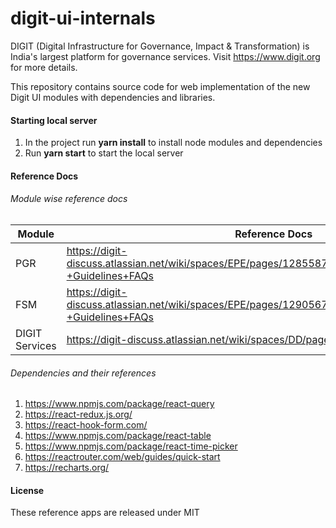 # digit-ui-internals

DIGIT (Digital Infrastructure for Governance, Impact & Transformation) is India's largest platform for governance services. Visit https://www.digit.org for more details.

This repository contains source code for web implementation of the new Digit UI modules with dependencies and libraries.

#### Starting local server

1. In the project run **yarn install** to install node modules and dependencies
1. Run **yarn start** to start the local server

#### Reference Docs

###### Module wise reference docs

| Module         | Reference Docs                                                                                               |
| -------------- | ------------------------------------------------------------------------------------------------------------ |
| PGR            | https://digit-discuss.atlassian.net/wiki/spaces/EPE/pages/1285587062/PGR+UI+Implementation+-+Guidelines+FAQs |
| FSM            | https://digit-discuss.atlassian.net/wiki/spaces/EPE/pages/1290567710/FSM+UI+Implementation+-+Guidelines+FAQs |
| DIGIT Services | https://digit-discuss.atlassian.net/wiki/spaces/DD/pages/647364616/DIGIT+Services                            |

###### Dependencies and their references

1. https://www.npmjs.com/package/react-query
2. https://react-redux.js.org/
3. https://react-hook-form.com/
4. https://www.npmjs.com/package/react-table
5. https://www.npmjs.com/package/react-time-picker
6. https://reactrouter.com/web/guides/quick-start
7. https://recharts.org/

#### License

These reference apps are released under MIT
